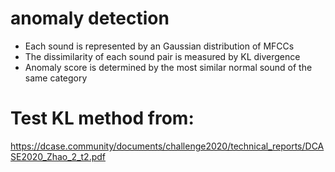 
#  anomaly detection
- Each sound is represented by an Gaussian distribution of MFCCs
- The dissimilarity of each sound pair is measured by KL divergence
- Anomaly score is determined by the most similar normal sound of the same category

# Test KL method from:
https://dcase.community/documents/challenge2020/technical_reports/DCASE2020_Zhao_2_t2.pdf
